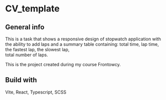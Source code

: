 # CV_template

## General info

This is a task that shows a responsive design of stopwatch application with the ability to add laps and a summary table containing:
total time,
lap time,
the fastest lap,
the slowest lap,  
total number of laps.

This is the project created during my course Frontowcy.

## Build with

Vite, React, Typescript, SCSS
